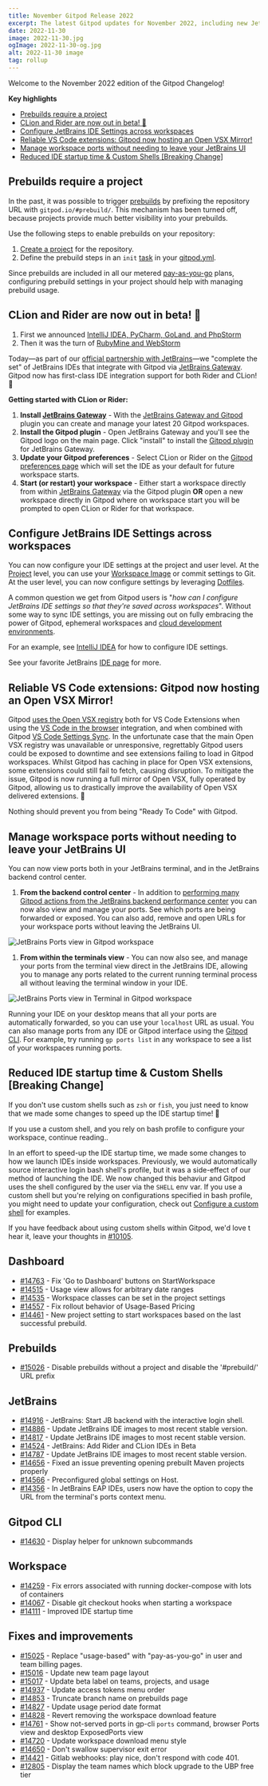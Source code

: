 ```yaml
---
title: November Gitpod Release 2022
excerpt: The latest Gitpod updates for November 2022, including new JetBrains IDEs, more reliable Vs Code extensions and lots of other fixes and improvements.
date: 2022-11-30
image: 2022-11-30.jpg
ogImage: 2022-11-30-og.jpg
alt: 2022-11-30 image
tag: rollup
---
```


<script>
  import Contributors from "$lib/components/changelog/contributors.svelte";
</script>

Welcome to the November 2022 edition of the Gitpod Changelog!

**Key highlights**

- [Prebuilds require a project](#prebuilds-require-a-project)
- [CLion and Rider are now out in beta! 🎉](#clion-and-rider-are-now-out-in-beta)
- [Configure JetBrains IDE Settings across workspaces](#configure-jetbrains-ide-settings-across-workspaces)
- [Reliable VS Code extensions: Gitpod now hosting an Open VSX Mirror!](#reliable-vs-code-extensions-gitpod-now-hosting-an-open-vsx-mirror)
- [Manage workspace ports without needing to leave your JetBrains UI](#manage-workspace-ports-without-needing-to-leave-your-jetbrains-ui)
- [Reduced IDE startup time & Custom Shells [Breaking Change]](#reduced-ide-startup-time--custom-shells-breaking-change)

## Prebuilds require a project

In the past, it was possible to trigger [prebuilds](/docs/configure/projects/prebuilds) by prefixing the repository URL with `gitpod.io/#prebuild/`. This mechanism has been turned off, because projects provide much better visibility into your prebuilds.

Use the following steps to enable prebuilds on your repository:

1. [Create a project](/docs/configure/projects#add-a-new-project) for the repository.
2. Define the prebuild steps in an `init` [task](/docs/configure/workspaces/tasks) in your [gitpod.yml](/docs/references/gitpod-yml).

Since prebuilds are included in all our metered [pay-as-you-go](/docs/configure/billing/pay-as-you-go) plans, configuring prebuild settings in your project should help with managing prebuild usage.

## CLion and Rider are now out in beta! 🎉

1. First we announced [IntelliJ IDEA, PyCharm, GoLand, and PhpStorm](https://www.gitpod.io/blog/gitpod-jetbrains)
2. Then it was the turn of [RubyMine and WebStorm](https://www.gitpod.io/blog/webstorm-rubymine-now-in-beta)

Today—as part of our [official partnership with JetBrains](https://www.gitpod.io/blog/gitpod-jetbrains)—we "complete the set" of JetBrains IDEs that integrate with Gitpod via [JetBrains Gateway](/docs/integrations/jetbrains-gateway). Gitpod now has first-class IDE integration support for both Rider and CLion! 🤘

**Getting started with CLion or Rider:**

1. **Install [JetBrains Gateway](https://www.jetbrains.com/help/idea/remote-development-a.html#gateway)** - With the [JetBrains Gateway and Gitpod](/docs/integrations/jetbrains-gateway) plugin you can create and manage your latest 20 Gitpod workspaces.
2. **Install the Gitpod plugin** - Open JetBrains Gateway and you'll see the Gitpod logo on the main page. Click "install" to install the [Gitpod plugin](https://plugins.jetbrains.com/plugin/18438-gitpod-gateway) for JetBrains Gateway.
3. **Update your Gitpod preferences** - Select CLion or Rider on the [Gitpod preferences page](https://gitpod.io/preferences) which will set the IDE as your default for future workspace starts.
4. **Start (or restart) your workspace** - Either start a workspace directly from within [JetBrains Gateway](/docs/integrations/jetbrains-gateway) via the Gitpod plugin **OR** open a new workspace directly in Gitpod where on workspace start you will be prompted to open CLion or Rider for that workspace.

## Configure JetBrains IDE Settings across workspaces

You can now configure your IDE settings at the project and user level. At the [Project](/docs/configure/projects) level, you can use your [Workspace Image](/docs/configure/workspaces/workspace-image) or commit settings to Git. At the user level, you can now configure settings by leveraging [Dotfiles](/docs/configure/user-settings/dotfiles).

A common question we get from Gitpod users is "_how can I configure JetBrains IDE settings so that they're saved across workspaces_". Without some way to sync IDE settings, you are missing out on fully embracing the power of Gitpod, ephemeral workspaces and [cloud development environments](https://www.gitpod.io/cde).

For an example, see [IntelliJ IDEA](/docs/references/ides-and-editors/intellij) for how to configure IDE settings.

See your favorite JetBrains [IDE page](/docs/references/ides-and-editors) for more.

## Reliable VS Code extensions: Gitpod now hosting an Open VSX Mirror!

Gitpod [uses the Open VSX registry](/docs/references/ides-and-editors/vscode-extensions#why-do-we-need-open-vsx) both for VS Code Extensions when using the [VS Code in the browser](/docs/references/ides-and-editors/vscode-browser) integration, and when combined with Gitpod [VS Code Settings Sync](/docs/references/ides-and-editors/settings-sync). In the unfortunate case that the main Open VSX registry was unavailable or unresponsive, regrettably Gitpod users could be exposed to downtime and see extensions failing to load in Gitpod workspaces. Whilst Gitpod has caching in place for Open VSX extensions, some extensions could still fail to fetch, causing disruption. To mitigate the issue, Gitpod is now running a full mirror of Open VSX, fully operated by Gitpod, allowing us to drastically improve the availability of Open VSX delivered extensions. 🎉

Nothing should prevent you from being "Ready To Code" with Gitpod.

## Manage workspace ports without needing to leave your JetBrains UI

You can now view ports both in your JetBrains terminal, and in the JetBrains backend control center.

1. **From the backend control center** - In addition to [performing many Gitpod actions from the JetBrains backend performance center](https://gitpod.io/changelog/september-gitpod-release-2022#jetbrains-backend-control-center---gitpod-workspace-actions) you can now also view and manage your ports. See which ports are being forwarded or exposed. You can also add, remove and open URLs for your workspace ports without leaving the JetBrains UI.

![JetBrains Ports view in Gitpod workspace](/images/jetbrains-gateway/jetbrains-ports-view.png)

1. **From within the terminals view** - You can now also see, and manage your ports from the terminal view direct in the JetBrains IDE, allowing you to manage any ports related to the current running terminal process all without leaving the terminal window in your IDE.

![JetBrains Ports view in Terminal in Gitpod workspace](/images/jetbrains-gateway/port-actions-jetbrains-terminal.png)

Running your IDE on your desktop means that all your ports are automatically forwarded, so you can use your `localhost` URL as usual. You can also manage ports from any IDE or Gitpod interface using the [Gitpod CLI](/docs/references/gitpod-cli). For example, try running `gp ports list` in any workspace to see a list of your workspaces running ports.

## Reduced IDE startup time & Custom Shells [Breaking Change]

If you don't use custom shells such as `zsh` or `fish`, you just need to know that we made some changes to speed up the IDE startup time! 🎉

If you use a custom shell, and you rely on bash profile to configure your workspace, continue reading..

In an effort to speed-up the IDE startup time, we made some changes to how we launch IDEs inside workspaces. Previously, we would automatically source interactive login bash shell's profile, but it was a side-effect of our method of launching the IDE. We now changed this behaviur and Gitpod uses the shell configured by the user via the `SHELL` env var. If you use a custom shell but you're relying on configurations specified in bash profile, you might need to update your configuration, check out [Configure a custom shell](/docs/configure/workspaces/workspace-image#configure-a-custom-shell) for examples.

If you have feedback about using custom shells within Gitpod, we'd love t hear it, leave your thoughts in [#10105](https://github.com/gitpod-io/gitpod/issues/10105).

<!--- BEGIN_AUTOGENERATED_CHANGES -->

## Dashboard

- [#14763](https://github.com/gitpod-io/gitpod/pull/14763) - Fix 'Go to Dashboard' buttons on StartWorkspace <Contributors usernames="geropl,andrew-farries" />
- [#14515](https://github.com/gitpod-io/gitpod/pull/14515) - Usage view allows for arbitrary date ranges <Contributors usernames="svenefftinge,easyCZ,geropl,gtsiolis" />
- [#14535](https://github.com/gitpod-io/gitpod/pull/14535) - Workspace classes can be set in the project settings <Contributors usernames="svenefftinge,easyCZ,geropl,gtsiolis" />
- [#14557](https://github.com/gitpod-io/gitpod/pull/14557) - Fix rollout behavior of Usage-Based Pricing <Contributors usernames="geropl,easyCZ" />
- [#14461](https://github.com/gitpod-io/gitpod/pull/14461) - New project setting to start workspaces based on the last successful prebuild. <Contributors usernames="svenefftinge,AlexTugarev,gtsiolis,jankeromnes" />

## Prebuilds

- [#15026](https://github.com/gitpod-io/gitpod/pull/15026) - Disable prebuilds without a project and disable the '#prebuild/' URL prefix <Contributors usernames="easyCZ,gtsiolis,jankeromnes,shaal" />

## JetBrains

- [#14916](https://github.com/gitpod-io/gitpod/pull/14916) - JetBrains: Start JB backend with the interactive login shell. <Contributors usernames="akosyakov,andreafalzetti,felladrin,iQQBot" />
- [#14886](https://github.com/gitpod-io/gitpod/pull/14886) - Update JetBrains IDE images to most recent stable version. <Contributors usernames="felladrin, iQQBot" />
- [#14817](https://github.com/gitpod-io/gitpod/pull/14817) - Update JetBrains IDE images to most recent stable version. <Contributors usernames="felladrin" />
- [#14524](https://github.com/gitpod-io/gitpod/pull/14524) - JetBrains: Add Rider and CLion IDEs in Beta <Contributors usernames="andreafalzetti,akosyakov,aledbf,easyCZ,felladrin,geropl,gtsiolis,mustard-mh" />
- [#14787](https://github.com/gitpod-io/gitpod/pull/14787) - Update JetBrains IDE images to most recent stable version. <Contributors usernames="felladrin" />
- [#14656](https://github.com/gitpod-io/gitpod/pull/14656) - Fixed an issue preventing opening prebuilt Maven projects properly <Contributors usernames="felladrin,akosyakov" />
- [#14566](https://github.com/gitpod-io/gitpod/pull/14566) - Preconfigured global settings on Host. <Contributors usernames="akosyakov,andreafalzetti,felladrin" />
- [#14356](https://github.com/gitpod-io/gitpod/pull/14356) - In JetBrains EAP IDEs, users now have the option to copy the URL from the terminal's ports context menu. <Contributors usernames="felladrin,akosyakov,andreafalzetti" />

## Gitpod CLI

- [#14630](https://github.com/gitpod-io/gitpod/pull/14630) - Display helper for unknown subcommands <Contributors usernames="andreafalzetti,felladrin" />

## Workspace

- [#14259](https://github.com/gitpod-io/gitpod/pull/14259) - Fix errors associated with running docker-compose with lots of containers <Contributors usernames="utam0k,jenting,sagor999" />
- [#14067](https://github.com/gitpod-io/gitpod/pull/14067) - Disable git checkout hooks when starting a workspace <Contributors usernames="utam0k,atduarte,jenting" />
- [#14111](https://github.com/gitpod-io/gitpod/pull/14111) - Improved IDE startup time <Contributors usernames="utam0k,Furisto,sagor999" />

## Fixes and improvements

- [#15025](https://github.com/gitpod-io/gitpod/pull/15025) - Replace "usage-based" with "pay-as-you-go" in user and team billing pages. <Contributors usernames="easyCZ,jldec" />
- [#15016](https://github.com/gitpod-io/gitpod/pull/15016) - Update new team page layout <Contributors usernames="gtsiolis,jankeromnes" />
- [#15017](https://github.com/gitpod-io/gitpod/pull/15017) - Update beta label on teams, projects, and usage <Contributors usernames="gtsiolis,easyCZ" />
- [#14937](https://github.com/gitpod-io/gitpod/pull/14937) - Update access tokens menu order <Contributors usernames="gtsiolis,easyCZ,jenting" />
- [#14853](https://github.com/gitpod-io/gitpod/pull/14853) - Truncate branch name on prebuilds page <Contributors usernames="gtsiolis,andrew-farries" />
- [#14827](https://github.com/gitpod-io/gitpod/pull/14827) - Update usage period date format <Contributors usernames="gtsiolis,easyCZ" />
- [#14828](https://github.com/gitpod-io/gitpod/pull/14828) - Revert removing the workspace download feature <Contributors usernames="gtsiolis,easyCZ" />
- [#14761](https://github.com/gitpod-io/gitpod/pull/14761) - Show not-served ports in gp-cli `ports` command, browser Ports view and desktop ExposedPorts view <Contributors usernames="mustard-mh,akosyakov,geropl" />
- [#14720](https://github.com/gitpod-io/gitpod/pull/14720) - Update workspace download menu style <Contributors usernames="gtsiolis,easyCZ" />
- [#14650](https://github.com/gitpod-io/gitpod/pull/14650) - Don't swallow supervisor exit error <Contributors usernames="mustard-mh,felladrin" />
- [#14421](https://github.com/gitpod-io/gitpod/pull/14421) - Gitlab webhooks: play nice, don't respond with code 401. <Contributors usernames="AlexTugarev,easyCZ,geropl" />
- [#12805](https://github.com/gitpod-io/gitpod/pull/12805) - Display the team names which block upgrade to the UBP free tier <Contributors usernames="geropl,andrew-farries,gtsiolis,jldec" />

<!--- END_AUTOGENERATED_CHANGES -->
